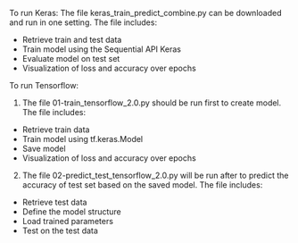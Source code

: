 To run Keras:
The file keras_train_predict_combine.py can be downloaded and run in one setting. The file includes:
+ Retrieve train and test data
+ Train model using the Sequential API Keras
+ Evaluate model on test set
+ Visualization of loss and accuracy over epochs

To run Tensorflow:
1. The file 01-train_tensorflow_2.0.py should be run first to create model. The file includes:
+ Retrieve train data
+ Train model using tf.keras.Model
+ Save model
+ Visualization of loss and accuracy over epochs

2. The file 02-predict_test_tensorflow_2.0.py will be run after to predict the accuracy of test set based on the saved model. The file includes:
+ Retrieve test data
+ Define the model structure
+ Load trained parameters 
+ Test on the test data 
